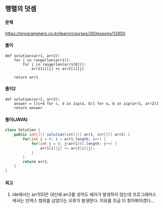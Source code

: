 ## 행렬의 덧셈

#### 문제
https://programmers.co.kr/learn/courses/30/lessons/12950

#### 풀이
``` python3
def solution(arr1, arr2):
    for i in range(len(arr1)):
        for j in range(len(arr1[0])):
            arr1[i][j] += arr2[i][j]
    
    return arr1
```

#### 풀이2
``` python3
def solution(arr1, arr2):
    answer = [[c+d for c, d in zip(a, b)] for a, b in zip(arr1, arr2)]
    return answer
```

#### 풀이(JAVA)
``` JAVA
class Solution {
    public int[][] solution(int[][] arr1, int[][] arr2) {
        for(int i = 0; i < arr1.length; i++) {
            for(int j = 0; j<arr1[0].length; j++) {
                arr1[i][j] += arr2[i][j];
            }
        }
        return arr1;
    }
}
```
#### 회고
1. ide에서는 arr1[0]은 대신에 arr2를 넣어도 에러가 발생하지 않는데 프로그래머스에서는 인덱스 범위를 넘었다는 오류가 발생한다. 이유를 조금 더 찾아봐야겠다...
